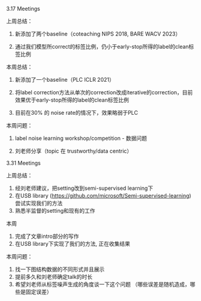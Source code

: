 3.17 Meetings

上周总结：

1. 新添加了两个baseline（coteaching NIPS 2018, BARE WACV 2023）

2. 通过我们模型所correct的标签比例，仍小于early-stop所得的label的clean标签比例

本周总结：

1. 新添加了一个baseline（PLC ICLR 2021）

2. 将label correction方法从单次的correction改成iterative的correction，目前效果优于early-stop所得的label的clean标签比例

3. 目前在30% 的 noise rate的情况下，效果略弱于PLC

本周问题：

1. label noise learning workshop/competition - 数据问题

2. 刘老师分享（topic 在 trustworthy/data centric）

3.31 Meetings

上周总结：

1. 经刘老师建议，把setting改到semi-supervised learning下
2. 在USB library (https://github.com/microsoft/Semi-supervised-learning)尝试实现我们的方法
3. 熟悉半监督的setting和现有的工作


本周
1. 完成了文章intro部分的写作
2. 在USB library下实现了我们的方法, 正在收集结果

本周问题：

1. 找一下图结构数据的不同形式并且展示
2. 提前多久和刘老师确定talk的时长
3. 希望刘老师从标签噪声生成的角度谈一下这个问题 （哪些误差是随机造成，哪些是固定误差）
